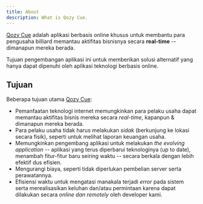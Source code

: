 ```yaml
---
title: About
description: What is Qozy Cue.
---
```


[Qozy Cue](https://qozycue.com/) adalah aplikasi berbasis online khusus untuk membantu para pengusaha billiard memantau aktifitas bisnisnya secara **real-time** -- dimanapun mereka berada.

Tujuan pengembangan aplikasi ini untuk memberikan solusi alternatif yang hanya dapat dipenuhi oleh aplikasi teknologi berbasis online.

## Tujuan

Beberapa tujuan utama [Qozy Cue](https://qozycue.com/):

- Pemanfaatan teknologi internet memungkinkan para pelaku usaha dapat memantau aktifitas bisnis mereka secara _real-time_, kapanpun & dimanapun mereka berada.
- Para pelaku usaha tidak harus melakukan _sidak_ (berkunjung ke lokasi secara fisik), seperti untuk melihat laporan keuangan usaha.
- Memungkinkan pengembang aplikasi untuk melakukan _the evolving application_ -- aplikasi yang terus diperbarui teknologinya (up to date), menambah fitur-fitur baru seiring waktu -- secara berkala dengan lebih efektif dus efisien.
- Mengurangi biaya, seperti tidak diperlukan pembelian server serta perawatannya.
- Efisiensi waktu untuk mengatasi manakala terjadi _error_ pada sistem serta merealisasikan keluhan dan/atau permintaan karena dapat dilakukan secara _online dan remotely_ oleh developer kami.
